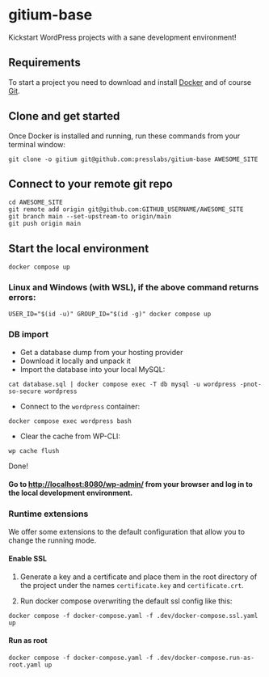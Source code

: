 gitium-base
===========

Kickstart WordPress projects with a sane development environment!

## Requirements

To start a project you need to download and install
[Docker](https://docs.docker.com/get-docker/) and of course [Git](https://git-scm.com/downloads).

## Clone and get started

Once Docker is installed and running, run these commands from your terminal window:

    git clone -o gitium git@github.com:presslabs/gitium-base AWESOME_SITE

## Connect to your remote git repo

    cd AWESOME_SITE
    git remote add origin git@github.com:GITHUB_USERNAME/AWESOME_SITE
    git branch main --set-upstream-to origin/main
    git push origin main

## Start the local environment

    docker compose up

### Linux and Windows (with WSL), if the above command returns errors:

    USER_ID="$(id -u)" GROUP_ID="$(id -g)" docker compose up

### DB import

* Get a database dump from your hosting provider
* Download it locally and unpack it
* Import the database into your local MySQL:

```
cat database.sql | docker compose exec -T db mysql -u wordpress -pnot-so-secure wordpress
```

* Connect to the `wordpress` container:

```
docker compose exec wordpress bash
```

* Clear the cache from WP-CLI:

```
wp cache flush
```

Done!

#### Go to [http://localhost:8080/wp-admin/](http://localhost:8080/wp-admin/) from your browser and log in to the local development environment.


### Runtime extensions

We offer some extensions to the default configuration that allow you to change the running mode.

#### Enable SSL

 1. Generate a key and a certificate and place them in the root directory of the project under the names `certificate.key` and `certificate.crt`.

 2. Run docker compose overwriting the default ssl config like this:

```
docker compose -f docker-compose.yaml -f .dev/docker-compose.ssl.yaml up
```

#### Run as root

```
docker compose -f docker-compose.yaml -f .dev/docker-compose.run-as-root.yaml up
```
